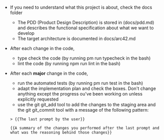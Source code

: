 - If you need to understand what this project is about, check the docs folder
  - The PDD (Product Design Description) is stored in (docs/pdd.md) and describes the functional specification about what we want to develop
  - The target architecture is documented in docs/arc42.md
- After each change in the code,
  - type check the code (by running pm run typecheck in the bash)
  - lint the code (by running npm run lint in the bash)
- After each **major** change in the code,

  - run the automated tests (by running pm run test in the bash)
  - adapt the implementation plan and check the boxes. Don't change anything except the progress ou've been working on unless explicitly requested
  - use the git git_add tool to add the changes to the staging area and the git git_commit tool with a message of the following pattern:

  ```text
  > {{The last prompt by the user}}

  {{A summary of the changes you performed after the last prompt and what was the reasoning behind those changes}}
  ```

